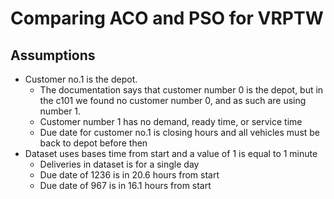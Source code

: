 # Comparing ACO and PSO for VRPTW

## Assumptions
- Customer no.1 is the depot.
  - The documentation says that customer number 0 is the depot, but in the c101 we found no customer number 0, and as such are using number 1.
  - Customer number 1 has no demand, ready time, or service time
  - Due date for customer no.1 is closing hours and all vehicles must be back to depot before then
- Dataset uses bases time from start and a value of 1 is equal to 1 minute
  - Deliveries in dataset is for a single day
  - Due date of 1236 is in 20.6 hours from start
  - Due date of 967 is in 16.1 hours from start
